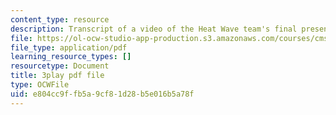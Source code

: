 ```yaml
---
content_type: resource
description: Transcript of a video of the Heat Wave team's final presentation.
file: https://ol-ocw-studio-app-production.s3.amazonaws.com/courses/cms-611j-creating-video-games-fall-2014/e804cc9ffb5a9cf81d28b5e016b5a78f_sKolTx6sxUo.pdf
file_type: application/pdf
learning_resource_types: []
resourcetype: Document
title: 3play pdf file
type: OCWFile
uid: e804cc9f-fb5a-9cf8-1d28-b5e016b5a78f
---
```

